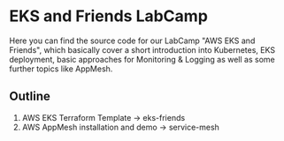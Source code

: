 # EKS and Friends LabCamp
Here you can find the source code for our LabCamp "AWS EKS and Friends", which basically cover a short introduction into Kubernetes, EKS deployment, basic approaches for Monitoring & Logging as well as some further topics like AppMesh.

## Outline
1. AWS EKS Terraform Template -> eks-friends
2. AWS AppMesh installation and demo -> service-mesh